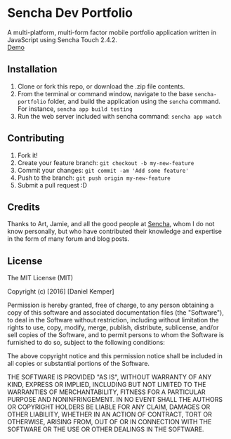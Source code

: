 # Sencha Dev Portfolio

A multi-platform, multi-form factor mobile portfolio application written in JavaScript using Sencha Touch 2.4.2.  
[Demo](http://dankemper.net/t3/examples/sencha-touch-2.4.2/splitViewPortfolio/)

## Installation

1.  Clone or fork this repo, or download the .zip file contents.
2.  From the terminal or command window, navigate to the base `sencha-portfolio` folder, and build the application using the `sencha` command.  For instance, ```sencha app build testing```
3.  Run the web server included with sencha command: ```sencha app watch```

## Contributing

1. Fork it!
2. Create your feature branch: `git checkout -b my-new-feature`
3. Commit your changes: `git commit -am 'Add some feature'`
4. Push to the branch: `git push origin my-new-feature`
5. Submit a pull request :D

## Credits

Thanks to Art, Jamie, and all the good people at [Sencha](http://www.sencha.com), whom I do not know personally, but who have contributed their knowledge and expertise in the form of many forum and blog posts.

## License

The MIT License (MIT)

Copyright (c) [2016] [Daniel Kemper]

Permission is hereby granted, free of charge, to any person obtaining a copy
of this software and associated documentation files (the "Software"), to deal
in the Software without restriction, including without limitation the rights
to use, copy, modify, merge, publish, distribute, sublicense, and/or sell
copies of the Software, and to permit persons to whom the Software is
furnished to do so, subject to the following conditions:

The above copyright notice and this permission notice shall be included in all
copies or substantial portions of the Software.

THE SOFTWARE IS PROVIDED "AS IS", WITHOUT WARRANTY OF ANY KIND, EXPRESS OR
IMPLIED, INCLUDING BUT NOT LIMITED TO THE WARRANTIES OF MERCHANTABILITY,
FITNESS FOR A PARTICULAR PURPOSE AND NONINFRINGEMENT. IN NO EVENT SHALL THE
AUTHORS OR COPYRIGHT HOLDERS BE LIABLE FOR ANY CLAIM, DAMAGES OR OTHER
LIABILITY, WHETHER IN AN ACTION OF CONTRACT, TORT OR OTHERWISE, ARISING FROM,
OUT OF OR IN CONNECTION WITH THE SOFTWARE OR THE USE OR OTHER DEALINGS IN THE
SOFTWARE.